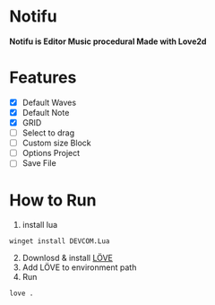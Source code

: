 # Notifu 
**Notifu is Editor Music procedural Made with Love2d**

# Features 
- [x] Default Waves
- [x] Default Note
- [x] GRID
- [ ] Select to drag
- [ ] Custom size Block
- [ ] Options Project
- [ ] Save File

# How to Run 
1. install lua
```
winget install DEVCOM.Lua
```
2. Downlosd & install [LÖVE](https://love2d.org/)
3. Add LÖVE to environment path
4.  Run
```
love .
```

